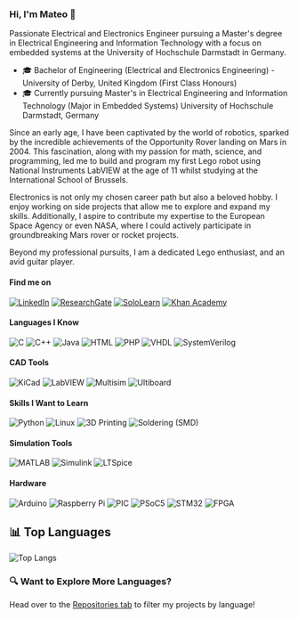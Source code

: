 ### Hi, I'm Mateo 👋

Passionate Electrical and Electronics Engineer pursuing a Master's degree in Electrical Engineering and Information Technology with a focus on embedded systems at the University of Hochschule Darmstadt in Germany.

- 🎓 Bachelor of Engineering (Electrical and Electronics Engineering) - University of Derby, United Kingdom (First Class Honours)
- 🎓 Currently pursuing Master's in Electrical Engineering and Information Technology (Major in Embedded Systems) University of Hochschule Darmstadt, Germany

Since an early age, I have been captivated by the world of robotics, sparked by the incredible achievements of the Opportunity Rover landing on Mars in 2004. This fascination, along with my passion for math, science, and programming, led me to build and program my first Lego robot using National Instruments LabVIEW at the age of 11 whilst studying at the International School of Brussels.

Electronics is not only my chosen career path but also a beloved hobby. I enjoy working on side projects that allow me to explore and expand my skills. Additionally, I aspire to contribute my expertise to the European Space Agency or even NASA, where I could actively participate in groundbreaking Mars rover or rocket projects.

Beyond my professional pursuits, I am a dedicated Lego enthusiast, and an avid guitar player.

#### Find me on
[![LinkedIn](https://img.shields.io/badge/LinkedIn-0077B5?style=flat-square&logo=linkedin&logoColor=white)](https://www.linkedin.com/in/mcquerol) [![ResearchGate](https://img.shields.io/badge/ResearchGate-00CCBB?style=flat-square&logo=researchgate&logoColor=white)](https://www.researchgate.net/profile/Mateo-Ceballos-Querol) [![SoloLearn](https://img.shields.io/badge/SoloLearn-9b59b6?style=flat-square&logo=sololearn&logoColor=white)](https://www.sololearn.com/en/profile/14175011) [![Khan Academy](https://img.shields.io/badge/Khan%20Academy-14BF96?style=flat-square&logo=khanacademy&logoColor=white)](https://www.khanacademy.org/profile/mcquerol)

#### Languages I Know
![C](https://img.shields.io/badge/-C-00599C?style=flat-square&logo=c&logoColor=white) ![C++](https://img.shields.io/badge/-C++-00599C?style=flat-square&logo=c%2B%2B&logoColor=white) ![Java](https://img.shields.io/badge/-Java-007396?style=flat-square&logo=java&logoColor=white) ![HTML](https://img.shields.io/badge/-HTML5-E34F26?style=flat-square&logo=html5&logoColor=white) ![PHP](https://img.shields.io/badge/-PHP-777BB4?style=flat-square&logo=php&logoColor=white) ![VHDL](https://img.shields.io/badge/-VHDL-00599C?style=flat-square&logo=&logoColor=white) ![SystemVerilog](https://img.shields.io/badge/-SystemVerilog-FF6600?style=flat-square&logo=&logoColor=white)

#### CAD Tools
![KiCad](https://img.shields.io/badge/-KiCad-314CB0?style=flat-square&logo=kicad&logoColor=white) ![LabVIEW](https://img.shields.io/badge/-LabVIEW-FFDB00?style=flat-square&logo=national-instruments&logoColor=white) ![Multisim](https://img.shields.io/badge/-Multisim-0052cc?style=flat-square&logo=multisim&logoColor=white) ![Ultiboard](https://img.shields.io/badge/-Ultiboard-0052cc?style=flat-square&logo=multisim&logoColor=white)

#### Skills I Want to Learn
![Python](https://img.shields.io/badge/-Python-3776AB?style=flat-square&logo=python&logoColor=white) ![Linux](https://img.shields.io/badge/-Linux-FCC624?style=flat-square&logo=linux&logoColor=black) ![3D Printing](https://img.shields.io/badge/-3D%20Printing-FF5722?style=flat-square&logo=3d-printing&logoColor=white) ![Soldering (SMD)](https://img.shields.io/badge/-Soldering%20(SMD)-4CAF50?style=flat-square&logo=&logoColor=white)

#### Simulation Tools
![MATLAB](https://img.shields.io/badge/-MATLAB-0076A8?style=flat-square&logo=matlab&logoColor=white) ![Simulink](https://img.shields.io/badge/-Simulink-0076A8?style=flat-square&logo=matlab&logoColor=white) ![LTSpice](https://img.shields.io/badge/-LTSpice-0052cc?style=flat-square&logo=&logoColor=white)

#### Hardware
![Arduino](https://img.shields.io/badge/-Arduino-00979D?style=flat-square&logo=arduino&logoColor=white) ![Raspberry Pi](https://img.shields.io/badge/-Raspberry%20Pi-A22846?style=flat-square&logo=raspberry-pi&logoColor=white) ![PIC](https://img.shields.io/badge/-PIC-0033A0?style=flat-square&logo=microchip-technology&logoColor=white) ![PSoC5](https://img.shields.io/badge/-PSoC5-00A3E0?style=flat-square&logo=cypress&logoColor=white) ![STM32](https://img.shields.io/badge/-STM32-03234B?style=flat-square&logo=STMicroelectronics&logoColor=white) ![FPGA](https://img.shields.io/badge/-FPGA-FF6600?style=flat-square&logo=intel&logoColor=white)

## 📊 Top Languages
![Top Langs](https://github-readme-stats.vercel.app/api/top-langs/?username=mcquerol&hide=assembly,pawn,csharp,openedge%20abl,sql,other&layout=compact&langs_count=6&exclude_repo=electronic-gas-pedal-psoc5-erikaos,electronic-clock-psoc5-erikaos,workbook-psoc5,derbot,c-exercises)

### 🔍 Want to Explore More Languages?
Head over to the [Repositories tab](https://github.com/mcquerol?tab=repositories) to filter my projects by language!
